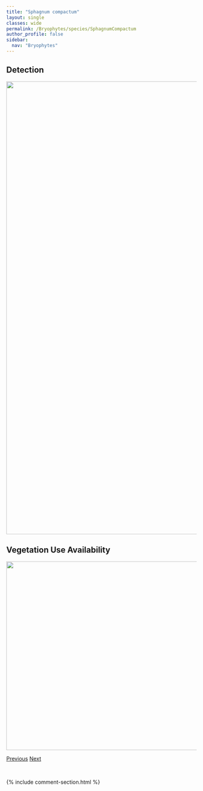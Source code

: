 ```yaml
---
title: "Sphagnum compactum"
layout: single
classes: wide
permalink: /Bryophytes/species/SphagnumCompactum
author_profile: false
sidebar:
  nav: "Bryophytes"
---
```


<h2>Detection</h2>

<a href="https://drive.google.com/uc?export=view&id=1BAKKtn9fzHpbbWE9NZRTtNsVGPTygHX1">
<img src="https://drive.google.com/uc?export=view&id=1BAKKtn9fzHpbbWE9NZRTtNsVGPTygHX1" height = "1200" width = "800">
</a>


<h2>Vegetation Use Availability</h2>

<a href="https://drive.google.com/uc?export=view&id=1GqaBXOa9nC8VKRn95wu3iqL6dlVJE8Lx">
<img src="https://drive.google.com/uc?export=view&id=1GqaBXOa9nC8VKRn95wu3iqL6dlVJE8Lx" height = "500" width = "1000">
</a>


<a href="/DevelopmentWebsite/Bryophytes/species/SphagnumCentrale" class="pagination--pager" title="Sphagnum centrale">Previous</a> <a href="/DevelopmentWebsite/Bryophytes/species/SphagnumContortum" class="pagination--pager" title="Sphagnum contortum">Next</a>

<p>&nbsp;</p>

{% include comment-section.html %}
